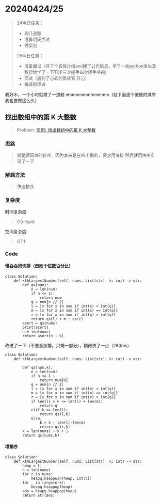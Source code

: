# 20240424/25

> 24今日任务：
>
> + 刷几道题
> + 准备明天面试
> + 做实验
>
> 25今日任务：
>
> + 准备面试（背了个自我介绍and搜了公司信息，学了一些python库以及敷衍地学了一下TCP三次握手四次挥手啥的）
> + 面试（遇到了心软的面试官 开心）
> + 编译原理课

我好木，一个小时就做了一道题 emmmmmmmmmmm（就下面这个傻傻的排序 我也要做这么久）

## 找出数组中的第 K 大整数


> Problem: [1985. 找出数组中的第 K 大整数](https://leetcode.cn/problems/find-the-kth-largest-integer-in-the-array/description/)

### 思路

> 就是很简单的排序，因为本来是在nk上刷的，要求用快排 然后就用快排实现了一下

### 解题方法

> 快速排序

### 复杂度

时间复杂度:
>  $O(nlogn)$

空间复杂度:
> $O(1)$

### Code
#### 慢吞吞的快排（击败个位数百分比）

```Python3
class Solution:
    def kthLargestNumber(self, nums: List[str], k: int) -> str:
        def qs(num):
            n = len(num)
            if n <= 1:
                return num
            q = num[n // 2]
            l = [x for x in num if int(x) < int(q)]
            m = [x for x in num if int(x) == int(q)]
            r = [x for x in num if int(x) > int(q)]
            return qs(l) + m + qs(r)
        asort = qs(nums)
        print(asort)
        n = len(nums)
        return asort[n - k]
```
改进了一下（不要全部排，只排一部分），稍微快了一点（280ms）
```Python3
class Solution:
    def kthLargestNumber(self, nums: List[str], k: int) -> str:
        
        def qs(num,k):
            n = len(num)
            if n <= 1 :
                return num[0]
            q = num[n // 2]
            l = [x for x in num if int(x) < int(q)]
            m = [x for x in num if int(x) == int(q)]
            r = [x for x in num if int(x) > int(q)]
            if len(l) < k <= len(l) + len(m):
                return q
            elif k <= len(l):
                return qs(l,k)
            else:
                k = k - len(l)-len(m)
                return qs(r,k)
        k = len(nums) - k + 1
        return qs(nums,k)
```

#### 堆排序
```Python3
class Solution:
    def kthLargestNumber(self, nums: List[str], k: int) -> str:
        heap = []
        n = len(nums)
        for c in nums:
            heapq.heappush(heap, int(c))
        for _ in range(n-k):
            heapq.heappop(heap)
        ans = heapq.heappop(heap)
        return str(ans)
```

  